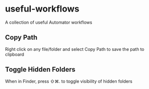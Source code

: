 # useful-workflows
A collection of useful Automator workflows

## Copy Path
Right click on any file/folder and select Copy Path to save the path to clipboard

## Toggle Hidden Folders
When in Finder, press ⇧⌘. to toggle visibility of hidden folders
